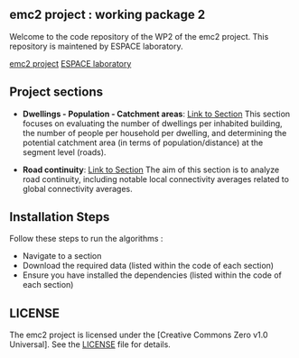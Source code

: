 ## emc2 project : working package 2
Welcome to the code repository of the WP2 of the emc2 project. This repository is maintened by ESPACE laboratory.

[emc2 project](https://emc2-dut.org/)
[ESPACE laboratory](https://www.umrespace.org/)

## Project sections
- **Dwellings - Population - Catchment areas**: [Link to Section](https://github.com/perezjoan/emc2-WP2/tree/main/Dwellings%20-%20Population%20-%20Catchment%20areas)
This section focuses on evaluating the number of dwellings per inhabited building, the number of people per household per dwelling, and determining the potential catchment area (in terms of population/distance) at the segment level (roads).

- **Road continuity**: [Link to Section](https://github.com/perezjoan/emc2-WP2/tree/main/Dwellings%20-%20Population%20-%20Catchment%20areas)
The aim of this section is to analyze road continuity, including notable local connectivity averages related to global connectivity averages.


## Installation Steps

Follow these steps to run the algorithms :
- Navigate to a section
- Download the required data (listed within the code of each section)
- Ensure you have installed the dependencies (listed within the code of each section)

## LICENSE

The emc2 project is licensed under the [Creative Commons Zero v1.0 Universal]. See the [LICENSE](https://github.com/perezjoan/emc2-WP2/blob/main/LICENSE) file for details.
